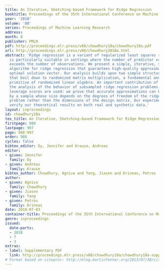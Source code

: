 ```yaml
---
title: An Iterative, Sketching-based Framework for Ridge Regression
booktitle: Proceedings of the 35th International Conference on Machine Learning
year: '2018'
volume: '80'
series: Proceedings of Machine Learning Research
address: 
month: 0
publisher: PMLR
pdf: http://proceedings.mlr.press/v80/chowdhury18a/chowdhury18a.pdf
url: http://proceedings.mlr.press/v80/chowdhury2018a.html
abstract: 'Ridge regression is a variant of regularized least squares regression that
  is particularly suitable in settings where the number of predictor variables greatly
  exceeds the number of observations. We present a simple, iterative, sketching-based
  algorithm for ridge regression that guarantees high-quality approximations to the
  optimal solution vector. Our analysis builds upon two simple structural results
  that boil down to randomized matrix multiplication, a fundamental and well-understood
  primitive of randomized linear algebra. An important contribution of our work is
  the analysis of the behavior of subsampled ridge regression problems when the ridge
  leverage scores are used: we prove that accurate approximations can be achieved
  by a sample whose size depends on the degrees of freedom of the ridge-regression
  problem rather than the dimensions of the design matrix. Our experimental evaluations
  verify our theoretical results on both real and synthetic data.'
layout: inproceedings
id: chowdhury18a
tex_title: An Iterative, Sketching-based Framework for Ridge Regression
firstpage: 988
lastpage: 997
page: 988-997
order: 988
cycles: false
bibtex_editor: Dy, Jennifer and Krause, Andreas
editor:
- given: Jennifer
  family: Dy
- given: Andreas
  family: Krause
bibtex_author: Chowdhury, Agniva and Yang, Jiasen and Drineas, Petros
author:
- given: Agniva
  family: Chowdhury
- given: Jiasen
  family: Yang
- given: Petros
  family: Drineas
date: 2018-07-03
container-title: Proceedings of the 35th International Conference on Machine Learning
genre: inproceedings
issued:
  date-parts:
  - 2018
  - 7
  - 3
extras:
- label: Supplementary PDF
  link: http://proceedings.mlr.press/v80/chowdhury18a/chowdhury18a-supp.pdf
# Format based on citeproc: http://blog.martinfenner.org/2013/07/30/citeproc-yaml-for-bibliographies/
---
```

